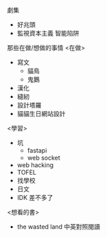 
劇集
- 好兆頭
- 監視資本主義 智能陷阱


那些在做/想做的事情
<在做>
- 寫文
	- 貓鳥
	- 鬼鵝
- 漢化
- 縫紉
- 設計塔羅
- 貓貓生日網站設計

<學習>
- 坑
	- fastapi
	- web socket
- web hacking
- TOFEL
- 找學校
- 日文
- IDK 差不多了

<想看的書>
- the wasted land 中英對照閱讀

